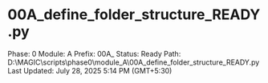 # 00A_define_folder_structure_READY.py

Phase: 0
Module: A
Prefix: 00A_
Status: Ready
Path: D:\MAGIC\scripts\phase0\module_A\00A_define_folder_structure_READY.py
Last Updated: July 28, 2025 5:14 PM (GMT+5:30)